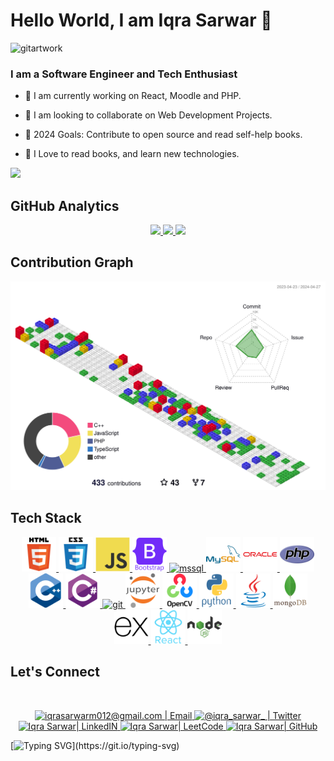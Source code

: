  <!--<div class="Box mt-4 "> 
<!--     <div class="Box-body p-4"> -->
<!--       <div class="d-flex flex-justify-between"> -->
<!--         <div class="text-mono text-small mb-3"> -->
<!--           <a href="/NaeemAbdullahAkram/NaeemAbdullahAkram" class="no-underline Link--primary">NaeemAbdullahAkram</a><span class="color-fg-muted d-inline-block" style="padding:0px 2px;">/</span>README<span class="color-fg-muted">.md</span> -->
<!--         </div> -->
<!--       </div> -->
<!--       <article class="markdown-body entry-content container-lg f5" itemprop="text"><div class="markdown-heading" dir="auto"><h1 align="center" class="heading-element" dir="auto">Hi 👋, I'm Naeem Abdullah Akram</h1><a id="user-content-hi--im-Naeem-Abdullah-Akram" class="anchor" aria-label="Permalink: Hi 👋, I'm Naeem Abdullah Akram" href="#hi--im-Naeem-Abdullah-Akram"><svg class="octicon octicon-link" viewBox="0 0 16 16" version="1.1" width="16" height="16" aria-hidden="true"><path d="m7.775 3.275 1.25-1.25a3.5 3.5 0 1 1 4.95 4.95l-2.5 2.5a3.5 3.5 0 0 1-4.95 0 .751.751 0 0 1 .018-1.042.751.751 0 0 1 1.042-.018 1.998 1.998 0 0 0 2.83 0l2.5-2.5a2.002 2.002 0 0 0-2.83-2.83l-1.25 1.25a.751.751 0 0 1-1.042-.018.751.751 0 0 1-.018-1.042Zm-4.69 9.64a1.998 1.998 0 0 0 2.83 0l1.25-1.25a.751.751 0 0 1 1.042.018.751.751 0 0 1 .018 1.042l-1.25 1.25a3.5 3.5 0 1 1-4.95-4.95l2.5-2.5a3.5 3.5 0 0 1 4.95 0 .751.751 0 0 1-.018 1.042.751.751 0 0 1-1.042.018 1.998 1.998 0 0 0-2.83 0l-2.5 2.5a1.998 1.998 0 0 0 0 2.83Z"></path></svg></a></div> -->
<!--   <p align="left" dir="auto"> <a target="_blank" rel="noopener noreferrer nofollow" href="https://camo.githubusercontent.com/4d965334bbef2b56cc806bf06fdd6dcabddca61492a1c1925e4d6ce94a337611/68747470733a2f2f6b6f6d617265762e636f6d2f67687076632f3f757365726e616d653d73796564616d6168616d666168696d266c6162656c3d50726f66696c65253230766965777326636f6c6f723d306537356236267374796c653d666c6174"><img src="https://camo.githubusercontent.com/4d965334bbef2b56cc806bf06fdd6dcabddca61492a1c1925e4d6ce94a337611/68747470733a2f2f6b6f6d617265762e636f6d2f67687076632f3f757365726e616d653d73796564616d6168616d666168696d266c6162656c3d50726f66696c65253230766965777326636f6c6f723d306537356236267374796c653d666c6174" alt="syedamahamfahim" data-canonical-src="https://komarev.com/ghpvc/?username=syedamahamfahim&amp;label=Profile%20views&amp;color=0e75b6&amp;style=flat" style="max-width: 100%;"></a> </p> -->
<!--   <div class="markdown-heading" dir="auto"><h1 class="heading-element" dir="auto"> About Me 😄 </h1><a id="user-content--about-me--" class="anchor" aria-label="Permalink:  About Me 😄 " href="#-about-me--"><svg class="octicon octicon-link" viewBox="0 0 16 16" version="1.1" width="16" height="16" aria-hidden="true"><path d="m7.775 3.275 1.25-1.25a3.5 3.5 0 1 1 4.95 4.95l-2.5 2.5a3.5 3.5 0 0 1-4.95 0 .751.751 0 0 1 .018-1.042.751.751 0 0 1 1.042-.018 1.998 1.998 0 0 0 2.83 0l2.5-2.5a2.002 2.002 0 0 0-2.83-2.83l-1.25 1.25a.751.751 0 0 1-1.042-.018.751.751 0 0 1-.018-1.042Zm-4.69 9.64a1.998 1.998 0 0 0 2.83 0l1.25-1.25a.751.751 0 0 1 1.042.018.751.751 0 0 1 .018 1.042l-1.25 1.25a3.5 3.5 0 1 1-4.95-4.95l2.5-2.5a3.5 3.5 0 0 1 4.95 0 .751.751 0 0 1-.018 1.042.751.751 0 0 1-1.042.018 1.998 1.998 0 0 0-2.83 0l-2.5 2.5a1.998 1.998 0 0 0 0 2.83Z"></path></svg></a></div>  -->
<!--   <ul dir="auto"> -->
<!--   <li> -->
<!--   <p dir="auto">🎓 <strong>Formal Education:</strong> Senior year student of Computer Sciences at Lahore Garrison University, Lahore, Pakistan.</p> --> </li>  
<!--<li>   <p dir="auto">🤝 <strong>Wants to work:</strong> I’m available for freelance work.</p> --></li>
  
<!-- <li>  <p dir="auto">📝 <strong>Share Knowledge:</strong> I regularly share my work on LinkedIn site.</p></li> -->
  

<!--    <li> <p dir="auto">📫 <strong>How to reach me:</strong> You can contact me at <strong><a href="mailto:maliknaeemakram308@gmail.com">maliknaeemakram308@gmail.com</a></strong>.</p>  </li> -->

  
<!--</ul>   <div class="markdown-heading" dir="auto"><h1 class="heading-element" dir="auto"> Vist My LinkedIn Profile 📚 </h1><a id="user-content--read-my-lastest-blog--" class="anchor" aria-label="Permalink:  Read My Lastest Blog 📚 " href="#-read-my-lastest-blog--"><svg class="octicon octicon-link" viewBox="0 0 16 16" version="1.1" width="16" height="16" aria-hidden="true"><path d="m7.775 3.275 1.25-1.25a3.5 3.5 0 1 1 4.95 4.95l-2.5 2.5a3.5 3.5 0 0 1-4.95 0 .751.751 0 0 1 .018-1.042.751.751 0 0 1 1.042-.018 1.998 1.998 0 0 0 2.83 0l2.5-2.5a2.002 2.002 0 0 0-2.83-2.83l-1.25 1.25a.751.751 0 0 1-1.042-.018.751.751 0 0 1-.018-1.042Zm-4.69 9.64a1.998 1.998 0 0 0 2.83 0l1.25-1.25a.751.751 0 0 1 1.042.018.751.751 0 0 1 .018 1.042l-1.25 1.25a3.5 3.5 0 1 1-4.95-4.95l2.5-2.5a3.5 3.5 0 0 1 4.95 0 .751.751 0 0 1-.018 1.042.751.751 0 0 1-1.042.018 1.998 1.998 0 0 0-2.83 0l-2.5 2.5a1.998 1.998 0 0 0 0 2.83Z"></path></svg></a></div> -->
<!--   <p dir="auto">🎓 Visit My LinkedIn Porofile <a href="https://www.linkedin.com/in/naeem-akram-7a48a01ba/" rel="nofollow"><strong>https://www.linkedin.com/in/naeem-akram-7a48a01ba/</strong></a>  <br> -->
  <!-- Ⓜ  Visit Medium <a href="https://medium.com/@syedamahamfahim/" rel="nofollow"><strong>https://medium.com/@syedamahamfahim/</strong></a></p> -->
  <!-- <div class="markdown-heading" dir="auto"><h1 align="left" class="heading-element" dir="auto">Profiles</h1><a id="user-content-profiles" class="anchor" aria-label="Permalink: Profiles" href="#profiles"><svg class="octicon octicon-link" viewBox="0 0 16 16" version="1.1" width="16" height="16" aria-hidden="true"><path d="m7.775 3.275 1.25-1.25a3.5 3.5 0 1 1 4.95 4.95l-2.5 2.5a3.5 3.5 0 0 1-4.95 0 .751.751 0 0 1 .018-1.042.751.751 0 0 1 1.042-.018 1.998 1.998 0 0 0 2.83 0l2.5-2.5a2.002 2.002 0 0 0-2.83-2.83l-1.25 1.25a.751.751 0 0 1-1.042-.018.751.751 0 0 1-.018-1.042Zm-4.69 9.64a1.998 1.998 0 0 0 2.83 0l1.25-1.25a.751.751 0 0 1 1.042.018.751.751 0 0 1 .018 1.042l-1.25 1.25a3.5 3.5 0 1 1-4.95-4.95l2.5-2.5a3.5 3.5 0 0 1 4.95 0 .751.751 0 0 1-.018 1.042.751.751 0 0 1-1.042.018 1.998 1.998 0 0 0-2.83 0l-2.5 2.5a1.998 1.998 0 0 0 0 2.83Z"></path></svg></a></div> -->
  <!-- <a href="https://www.linkedin.com/in/naeem-akram-7a48a01ba/s" rel="nofollow">https://www.linkedin.com/in/naeem-akram-7a48a01ba/</a> -->

      
<!-- <div> <h2 / tabindex="-1" class="heading-element" dir="auto"><i>🏆 GitHub Trophies</i></h2> </div>
<!-- <p dir="auto"><a target="_blank" rel="noopener noreferrer nofollow" href="https://camo.githubusercontent.com/69ba4135022264c243b353bf5b8fe920593f59ca0f3974c76e6e36eb790ef2a8/68747470733a2f2f6769746875622d70726f66696c652d74726f7068792e76657263656c2e6170702f3f757365726e616d653d616c65657a613233267468656d653d64726163756c61266e6f2d6672616d653d66616c7365266e6f2d62673d74727565266d617267696e2d773d34"><img src="https://camo.githubusercontent.com/69ba4135022264c243b353bf5b8fe920593f59ca0f3974c76e6e36eb790ef2a8/68747470733a2f2f6769746875622d70726f66696c652d74726f7068792e76657263656c2e6170702f3f757365726e616d653d616c65657a613233267468656d653d64726163756c61266e6f2d6672616d653d66616c7365266e6f2d62673d74727565266d617267696e2d773d34" alt="" data-canonical-src="https://github-profile-trophy.vercel.app/?username=aleeza23&amp;theme=dracula&amp;no-frame=false&amp;no-bg=true&amp;margin-w=4" style="max-width: 100%;"></a></p> -->
<!--   <div class="markdown-heading" dir="auto"><h1 class="heading-element" dir="auto"> Check My GitHub Stats 📊</h1><a id="user-content--check-my-github-stats-" class="anchor" aria-label="Permalink:  Check My GitHub Stats 📊" href="#-check-my-github-stats-"><svg class="octicon octicon-link" viewBox="0 0 16 16" version="1.1" width="16" height="16" aria-hidden="true"><path d="m7.775 3.275 1.25-1.25a3.5 3.5 0 1 1 4.95 4.95l-2.5 2.5a3.5 3.5 0 0 1-4.95 0 .751.751 0 0 1 .018-1.042.751.751 0 0 1 1.042-.018 1.998 1.998 0 0 0 2.83 0l2.5-2.5a2.002 2.002 0 0 0-2.83-2.83l-1.25 1.25a.751.751 0 0 1-1.042-.018.751.751 0 0 1-.018-1.042Zm-4.69 9.64a1.998 1.998 0 0 0 2.83 0l1.25-1.25a.751.751 0 0 1 1.042.018.751.751 0 0 1 .018 1.042l-1.25 1.25a3.5 3.5 0 1 1-4.95-4.95l2.5-2.5a3.5 3.5 0 0 1 4.95 0 .751.751 0 0 1-.018 1.042.751.751 0 0 1-1.042.018 1.998 1.998 0 0 0-2.83 0l-2.5 2.5a1.998 1.998 0 0 0 0 2.83Z"></path></svg></a></div> -->
<!--   <p dir="auto"><a target="_blank" rel="noopener noreferrer nofollow" href="https://camo.githubusercontent.com/71cd35ec675d6af1e2f8e17bd80a0546f1017483f1de489c6b301b82a42d3d1a/68747470733a2f2f6769746875622d726561646d652d73746174732e76657263656c2e6170702f6170692f746f702d6c616e67733f757365726e616d653d73796564616d6168616d666168696d2673686f775f69636f6e733d74727565266c6f63616c653d656e266c61796f75743d636f6d70616374"><img align="left" src="https://camo.githubusercontent.com/71cd35ec675d6af1e2f8e17bd80a0546f1017483f1de489c6b301b82a42d3d1a/68747470733a2f2f6769746875622d726561646d652d73746174732e76657263656c2e6170702f6170692f746f702d6c616e67733f757365726e616d653d73796564616d6168616d666168696d2673686f775f69636f6e733d74727565266c6f63616c653d656e266c61796f75743d636f6d70616374" alt="syedamahamfahim" data-canonical-src="https://github-readme-stats.vercel.app/api/top-langs?username=syedamahamfahim&amp;show_icons=true&amp;locale=en&amp;layout=compact" style="max-width: 100%;"></a></p> -->
<!--   <p dir="auto"><a target="_blank" rel="noopener noreferrer nofollow" href="[https://camo.githubusercontent.com/595df21b5e74738141df7355ddff4a9ddce2639967f8906e25cb3f31c5e70f5b/68747470733a2f2f6769746875622d726561646d652d73747265616b2d73746174732e6865726f6b756170702e636f6d2f3f757365723d73796564616d6168616d666168696d26](https://github.com/NaeemAbdullahAkram)"><img align="center" src="[https://camo.githubusercontent.com/595df21b5e74738141df7355ddff4a9ddce2639967f8906e25cb3f31c5e70f5b/68747470733a2f2f6769746875622d726561646d652d73747265616b2d73746174732e6865726f6b756170702e636f6d2f3f757365723d73796564616d6168616d666168696d26](https://github.com/NaeemAbdullahAkram)" alt="NaeemAbdullahAkram" data-canonical-src="https://github-readme-streak-stats.herokuapp.com/?user=NaeemAbdullahAkram&amp;" style="max-width: 100%;"></a></p> 
  </article>
    </div>
  </div> -->





# Hello World, I am Iqra Sarwar 👋
![gitartwork](https://user-images.githubusercontent.com/71145709/235435179-7842d736-d5e6-4671-bbfb-7a61c07707a4.svg)

### I am a Software Engineer and Tech Enthusiast 
- 🔭 I am currently working on React, Moodle and PHP.
- 👯 I am looking to collaborate on Web Development Projects.
- 🥅 2024 Goals: Contribute to open source and read self-help books.
- 📢 I Love to read books, and learn new technologies.

	<a  align="center">
![](https://komarev.com/ghpvc/?username=iqrasarwar&color=blueviolet&label=Profile+Views)
	</a>


## GitHub Analytics

<p align="center">
	<a href="https://github.com/iqrasarwar">
		<img height="180em" src="https://github-readme-stats.vercel.app/api?username=iqrasarwar&show_icons=true&theme=algolia&include_all_commits=true&count_private=true"/>
		<img height="180em" src="https://github-readme-stats-eight-theta.vercel.app/api/top-langs/?username=iqrasarwar&layout=compact&langs_count=8&theme=algolia"/>
	</a>
	<img width="60%" src="https://github-readme-streak-stats.herokuapp.com/?user=iqrasarwar&show_icons=true&locale=en&layout=demo&theme=algolia" />
</p>

## Contribution Graph
![Contribution Graph](./profile-3d-contrib/profile-gitblock.svg)

## Tech Stack

<p align="center">
<a href="https://www.w3.org/html/" target="_blank" rel="noreferrer"> <img src="https://raw.githubusercontent.com/devicons/devicon/master/icons/html5/html5-original-wordmark.svg" alt="html5" width="55" height="55"/> </a>
<a href="https://www.w3schools.com/css/" target="_blank" rel="noreferrer"> <img src="https://raw.githubusercontent.com/devicons/devicon/master/icons/css3/css3-original-wordmark.svg" alt="css3" width="55" height="55"/> </a>
<a href="https://developer.mozilla.org/en-US/docs/Web/JavaScript" target="_blank" rel="noreferrer"> <img src="https://raw.githubusercontent.com/devicons/devicon/master/icons/javascript/javascript-original.svg" alt="javascript" width="55" height="55"/> </a>
<a href="https://getbootstrap.com" target="_blank" rel="noreferrer"> <img src="https://raw.githubusercontent.com/devicons/devicon/master/icons/bootstrap/bootstrap-plain-wordmark.svg" alt="bootstrap" width="55" height="55"/> </a>
<a href="https://www.microsoft.com/en-us/sql-server" target="_blank" rel="noreferrer"> <img src="https://www.svgrepo.com/show/303229/microsoft-sql-server-logo.svg" alt="mssql" width="55" height="55"/> </a>
<a href="https://www.mysql.com/" target="_blank" rel="noreferrer"> <img src="https://raw.githubusercontent.com/devicons/devicon/master/icons/mysql/mysql-original-wordmark.svg" alt="mysql" width="55" height="55"/> </a>
<a href="https://www.oracle.com/" target="_blank" rel="noreferrer"> <img src="https://raw.githubusercontent.com/devicons/devicon/master/icons/oracle/oracle-original.svg" alt="oracle" width="55" height="55"/> </a>
<a href="https://www.php.net" target="_blank" rel="noreferrer"> <img src="https://raw.githubusercontent.com/devicons/devicon/master/icons/php/php-original.svg" alt="php" width="55" height="55"/> </a>
<a href="https://www.cplusplus.com/" target="_blank" rel="noreferrer"> <img src="https://github.com/devicons/devicon/blob/master/icons/cplusplus/cplusplus-original.svg" alt="c++" width="55" height="55"/>
<a href="https://docs.microsoft.com/en-us/dotnet/csharp/" target="_blank" rel="noreferrer"> <img src="https://github.com/devicons/devicon/blob/master/icons/csharp/csharp-original.svg" alt="c++" width="55" height="55"/>
<a href="https://git-scm.com/" target="_blank" rel="noreferrer"> <img src="https://www.vectorlogo.zone/logos/git-scm/git-scm-icon.svg" alt="git" width="55" height="55"/> </a>
<a href="https://git-scm.com/" target="_blank" rel="noreferrer"> <img src="https://github.com/devicons/devicon/blob/master/icons/jupyter/jupyter-original-wordmark.svg" alt="git" width="55" height="55"/> </a>
<a href="https://git-scm.com/" target="_blank" rel="noreferrer"> <img src="https://github.com/devicons/devicon/blob/master/icons/opencv/opencv-original-wordmark.svg" alt="git" width="55" height="55"/> </a>
<a href="https://git-scm.com/" target="_blank" rel="noreferrer"> <img src="https://github.com/devicons/devicon/blob/master/icons/python/python-original-wordmark.svg" alt="git" width="55" height="55"/> </a>
<a href="https://www.java.com" target="_blank" rel="noreferrer"> <img src="https://raw.githubusercontent.com/devicons/devicon/master/icons/java/java-original.svg" alt="java" width="55" height="55"/> </a>
<a href="https://www.mongodb.com/" target="_blank" rel="noreferrer"> <img src="https://raw.githubusercontent.com/devicons/devicon/master/icons/mongodb/mongodb-original-wordmark.svg" alt="mongodb" width="55" height="55"/> </a> 
<a href="https://nodejs.org" target="_blank" rel="noreferrer"> <img src="https://github.com/devicons/devicon/blob/master/icons/express/express-original.svg" alt="nodejs" width="55" height="55"/> </a>
<a href="https://reactjs.org/" target="_blank" rel="noreferrer"> <img src="https://raw.githubusercontent.com/devicons/devicon/master/icons/react/react-original-wordmark.svg" alt="react" width="55" height="55"/> </a>
<a href="https://nodejs.org" target="_blank" rel="noreferrer"> <img src="https://raw.githubusercontent.com/devicons/devicon/master/icons/nodejs/nodejs-original-wordmark.svg" alt="nodejs" width="55" height="55"/> </a>
</p>


## Let's Connect
<br/>
<p align="center">
	<a href="mailto:iqrasarwarm012@gmail.com">
		<img  alt="iqrasarwarm012@gmail.com | Email" src="https://img.shields.io/badge/gmail-%231DA1F2.svg?&style=for-the-badge&logo=gmail&logoColor=white&color=B23121" />
	</a>
	<a href="https://twitter.com/iqra_sarwar_">
		<img alt="@iqra_sarwar_ | Twitter" src="https://img.shields.io/badge/twitter-%231DA1F2.svg?&style=for-the-badge&logo=twitter&logoColor=white" />
	</a>
	<a href="https://www.linkedin.com/in/iqrasarwar/">
		<img alt="Iqra Sarwar| LinkedIN"  src="https://img.shields.io/badge/linkedin-%230077B5.svg?&style=for-the-badge&logo=linkedin&logoColor=white" />
	</a>
	<a href="https://leetcode.com/iqrasarwar/">
		<img alt="Iqra Sarwar| LeetCode"  src="https://img.shields.io/badge/LeetCode-000000?style=for-the-badge&logo=LeetCode&logoColor=#d16c06" />
	</a>
	<a href="https://github.com/iqrasarwar">
		<img alt="Iqra Sarwar| GitHub"  src="https://img.shields.io/badge/github-%23121011.svg?style=for-the-badge&logo=github&logoColor=white" />
	</a>
	<br />
</p>     

  [![Typing SVG](https://readme-typing-svg.herokuapp.com?font=firacode&color=%23FF00ED&size=26&duration=2500&center=true&vCenter=true&lines=Glad+to+see+you+here!;Thanks+For+Visiting!;)](https://git.io/typing-svg)

